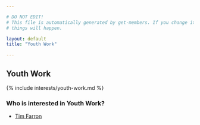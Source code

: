 ```yaml
---

# DO NOT EDIT!
# This file is automatically generated by get-members. If you change it, bad
# things will happen.

layout: default
title: "Youth Work"

---
```


## Youth Work

{% include interests/youth-work.md %}

### Who is interested in Youth Work?


* [Tim Farron](/members/tim-farron.html)
